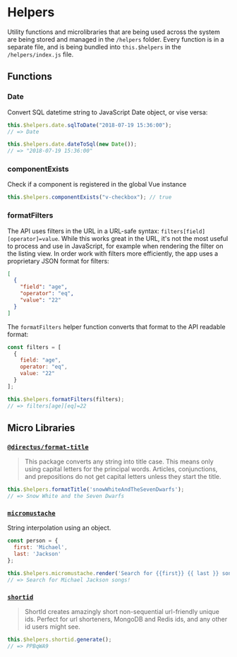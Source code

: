 # Helpers

Utility functions and microlibraries that are being used across the system are being stored and managed in the `/helpers` folder. Every function is in a separate file, and is being bundled into `this.$helpers` in the `/helpers/index.js` file.

## Functions

### Date

Convert SQL datetime string to JavaScript Date object, or vise versa:

```js
this.$helpers.date.sqlToDate("2018-07-19 15:36:00");
// => Date

this.$helpers.date.dateToSql(new Date());
// => "2018-07-19 15:36:00"
```

### componentExists

Check if a component is registered in the global Vue instance

```js
this.$helpers.componentExists("v-checkbox"); // true
```

### formatFilters

The API uses filters in the URL in a URL-safe syntax: `filters[field][operator]=value`. While this works great in the URL, it's not the most useful to process and use in JavaScript, for example when rendering the filter on the listing view. In order work with filters more efficiently, the app uses a proprietary JSON format for filters:

```json
[
  {
    "field": "age",
    "operator": "eq",
    "value": "22"
  }
]
```

The `formatFilters` helper function converts that format to the API readable format:

```js
const filters = [
  {
    field: "age",
    operator: "eq",
    value: "22"
  }
];

this.$helpers.formatFilters(filters);
// => filters[age][eq]=22
```

## Micro Libraries

### [`@directus/format-title`](http://npmjs.com/@directus/format-title)

> This package converts any string into title case. This means only using capital letters for the principal words. Articles, conjunctions, and prepositions do not get capital letters unless they start the title.

```js
this.$helpers.formatTitle('snowWhiteAndTheSevenDwarfs');
// => Snow White and the Seven Dwarfs
```

### [`micromustache`](https://www.npmjs.com/package/micromustache)

String interpolation using an object.

```js
const person = {
  first: 'Michael',
  last: 'Jackson'
};

this.$helpers.micromustache.render('Search for {{first}} {{ last }} songs!', person);
// => Search for Michael Jackson songs!
```

### [`shortid`](https://www.npmjs.com/package/shortid)

> ShortId creates amazingly short non-sequential url-friendly unique ids. Perfect for url shorteners, MongoDB and Redis ids, and any other id users might see.

```js
this.$helpers.shortid.generate();
// => PPBqWA9
```

